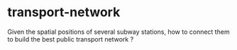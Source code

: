 # transport-network
Given the spatial positions of several subway stations, how to connect them to build the best public transport network ?
